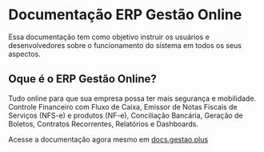 # Documentação ERP Gestão Online

Essa documentação tem como objetivo instruir os usuários e desenvolvedores sobre o funcionamento do sistema em todos os seus aspectos.

## Oque é o ERP Gestão Online?

Tudo online para que sua empresa possa ter mais segurança e mobilidade. Controle Financeiro com Fluxo de Caixa, Emissor de Notas Fiscais de Serviços \(NFS-e\) e produtos \(NF-e\), Conciliação Bancária, Geração de Boletos, Contratos Recorrentes, Relatórios e Dashboards.

Acesse a documentação agora mesmo em [docs.gestao.plus](https://docs.gestao.plus)

